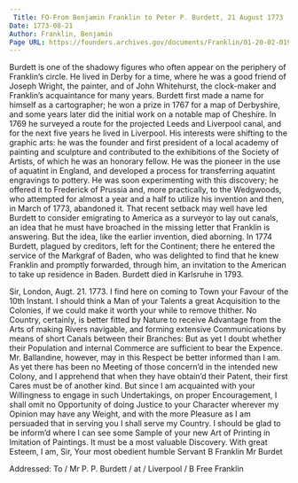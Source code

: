 ```yaml
---
 Title: FO-From Benjamin Franklin to Peter P. Burdett, 21 August 1773
Date: 1773-08-21
Author: Franklin, Benjamin
Page URL: https://founders.archives.gov/documents/Franklin/01-20-02-0198
---
```


Burdett is one of the shadowy figures who often appear on the periphery of Franklin’s circle. He lived in Derby for a time, where he was a good friend of Joseph Wright, the painter, and of John Whitehurst, the clock-maker and Franklin’s acquaintance for many years. Burdett first made a name for himself as a cartographer; he won a prize in 1767 for a map of Derbyshire, and some years later did the initial work on a notable map of Cheshire. In 1769 he surveyed a route for the projected Leeds and Liverpool canal, and for the next five years he lived in Liverpool. His interests were shifting to the graphic arts: he was the founder and first president of a local academy of painting and sculpture and contributed to the exhibitions of the Society of Artists, of which he was an honorary fellow. He was the pioneer in the use of aquatint in England, and developed a process for transferring aquatint engravings to pottery. He was soon experimenting with this discovery; he offered it to Frederick of Prussia and, more practically, to the Wedgwoods, who attempted for almost a year and a half to utilize his invention and then, in March of 1773, abandoned it. That recent setback may well have led Burdett to consider emigrating to America as a surveyor to lay out canals, an idea that he must have broached in the missing letter that Franklin is answering. But the idea, like the earlier invention, died aborning. In 1774 Burdett, plagued by creditors, left for the Continent; there he entered the service of the Markgraf of Baden, who was delighted to find that he knew Franklin and promptly forwarded, through him, an invitation to the American to take up residence in Baden. Burdett died in Karlsruhe in 1793.
 
Sir,
London, Augt. 21. 1773.
I find here on coming to Town your Favour of the 10th Instant. I should think a Man of your Talents a great Acquisition to the Colonies, if we could make it worth your while to remove thither. No Country, certainly, is better fitted by Nature to receive Advantage from the Arts of making Rivers navigable, and forming extensive Communications by means of short Canals between their Branches: But as yet I doubt whether their Population and internal Commerce are sufficient to bear the Expence. Mr. Ballandine, however, may in this Respect be better informed than I am. As yet there has been no Meeting of those concern’d in the intended new Colony, and I apprehend that when they have obtain’d their Patent, their first Cares must be of another kind. But since I am acquainted with your Willingness to engage in such Undertakings, on proper Encouragement, I shall omit no Opportunity of doing Justice to your Character wherever my Opinion may have any Weight, and with the more Pleasure as I am persuaded that in serving you I shall serve my Country.
I should be glad to be inform’d where I can see some Sample of your new Art of Printing in Imitation of Paintings. It must be a most valuable Discovery. With great Esteem, I am, Sir, Your most obedient humble Servant
B Franklin
Mr Burdet
 
Addressed: To / Mr P. P. Burdett / at / Liverpool / B Free Franklin

